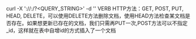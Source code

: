 curl -X<VERB> '<PROTOCOL>://<HOST>:<PORT>/<PATH>?<QUERY_STRING>' -d '<BODY>'
VERB HTTP方法：GET, POST, PUT, HEAD, DELETE，可以使用DELETE方法删除文档，使用HEAD方法检查某文档是否存在。如果想更新已存在的文档，我们只需再PUT一次,POST方法可以不指定_id，这样就在表中自增id的方式插入了一个文档
